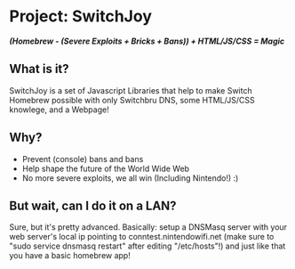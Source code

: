 # Project: SwitchJoy
***(Homebrew - (Severe Exploits + Bricks + Bans)) + HTML/JS/CSS = Magic***


## What is it?

SwitchJoy is a set of Javascript Libraries that help to make Switch Homebrew possible with only Switchbru DNS, some HTML/JS/CSS knowlege, and a Webpage!

## Why?

* Prevent (console) bans and bans
* Help shape the future of the World Wide Web
* No more severe exploits, we all win (Including Nintendo!) :)

## But wait, can I do it on a LAN?

Sure, but it's pretty advanced. Basically: setup a DNSMasq server with your web server's local ip pointing to conntest.nintendowifi.net (make sure to "sudo service dnsmasq restart" after editing "/etc/hosts"!) and just like that you have a basic homebrew app!
